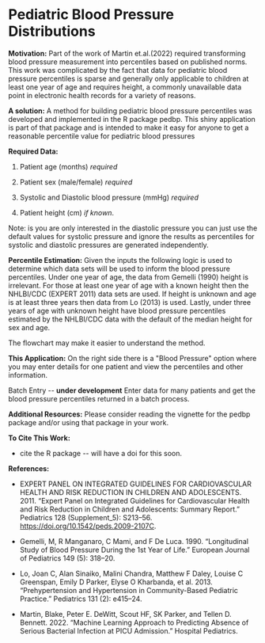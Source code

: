 # Pediatric Blood Pressure Distributions

__Motivation:__
Part of the work of Martin et.al.(2022) required transforming blood
pressure measurement into percentiles based on published norms.  This
work was complicated by the fact that data for pediatric blood pressure
percentiles is sparse and generally only applicable to children at least one
year of age and requires height, a commonly unavailable data point in
electronic health records for a variety of reasons.

__A solution:__
A method for building pediatric blood pressure percentiles was developed
and implemented in the R package pedbp.  This shiny application is part of that
package and is intended to make it easy for anyone to get a reasonable
percentile value for pediatric blood pressures

__Required Data:__

1. Patient age (months) _required_

2. Patient sex (male/female) _required_

3. Systolic and Diastolic blood pressure (mmHg) _required_

4. Patient height (cm) _if known_.

Note: is you are only interested in the diastolic pressure you can just use the
default values for systolic pressure and ignore the results as percentiles for
systolic and diastolic pressures are generated independently.

__Percentile Estimation:__
Given the inputs the following logic is used to determine which data sets will
be used to inform the blood pressure percentiles.  Under one year of age, the
data from Gemelli (1990) height is irrelevant.  For those at least one year of
age with a known height then the NHLBI/CDC (EXPERT 2011) data sets are used.  If
height is unknown and age is at least three years then data from Lo (2013) is
used.  Lastly, under three years of age with unknown height have blood pressure
percentiles estimated by the NHLBI/CDC data with the default of the median
height for sex and age.

The flowchart may make it easier to understand the method.

__This Application:__
On the right side there is a "Blood Pressure" option where you may enter details
for one patient and view the percentiles and other information.

Batch Entry -- __under development__ Enter data for many patients and get the
blood pressure percentiles returned in a batch process.

__Additional Resources:__
Please consider reading the vignette for the pedbp package and/or using that
package in your work.

__To Cite This Work:__

* cite the R package -- will have a doi for this soon.

__References:__

* EXPERT PANEL ON INTEGRATED GUIDELINES FOR CARDIOVASCULAR HEALTH AND RISK REDUCTION IN CHILDREN AND ADOLESCENTS. 2011. “Expert Panel on Integrated Guidelines for Cardiovascular Health and Risk Reduction in Children and Adolescents: Summary Report.” Pediatrics 128 (Supplement_5): S213–56. https://doi.org/10.1542/peds.2009-2107C.

* Gemelli, M, R Manganaro, C Mami, and F De Luca. 1990. “Longitudinal Study of Blood Pressure During the 1st Year of Life.” European Journal of Pediatrics 149 (5): 318–20.

* Lo, Joan C, Alan Sinaiko, Malini Chandra, Matthew F Daley, Louise C Greenspan, Emily D Parker, Elyse O Kharbanda, et al. 2013. “Prehypertension and Hypertension in Community-Based Pediatric Practice.” Pediatrics 131 (2): e415–24.

* Martin, Blake, Peter E. DeWitt, Scout HF, SK Parker, and Tellen D. Bennett. 2022. “Machine Learning Approach to Predicting Absence of Serious Bacterial Infection at PICU Admission.” Hospital Pediatrics.


